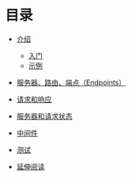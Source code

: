 # 目录

<!--
[SUMMARY.md](https://github.com/http-rs/tide-book/blob/main/src/SUMMARY.md)
> <br />
> commit - 04f0db791afc89b41eb208a32928be6d80b38a1c - 2020.12.01
-->

- [介绍](./01-introduction/00-introduction.md)
  - [入门](./01-introduction/01-getting_started.md)
  - [示例](./01-introduction/02-example.md)
- [服务器、路由、端点（Endpoints）](./02-server_routes_endpoints.md)
- [请求和响应](./03-request-response.md)
- [服务器和请求状态](./04-state.md)
- [中间件](./05-middleware.md)
- [测试](./06-testing.md)

- [延伸阅读](./a-further-reading.md)
